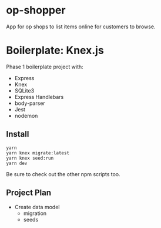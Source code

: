 # op-shopper

App for op shops to list items online for customers to browse.

# Boilerplate: Knex.js

Phase 1 boilerplate project with:

 - Express
 - Knex
 - SQLite3
 - Express Handlebars
 - body-parser
 - Jest
 - nodemon


## Install

```
yarn
yarn knex migrate:latest
yarn knex seed:run
yarn dev
```

Be sure to check out the other npm scripts too.

## Project Plan

- Create data model
  - migration
  - seeds


